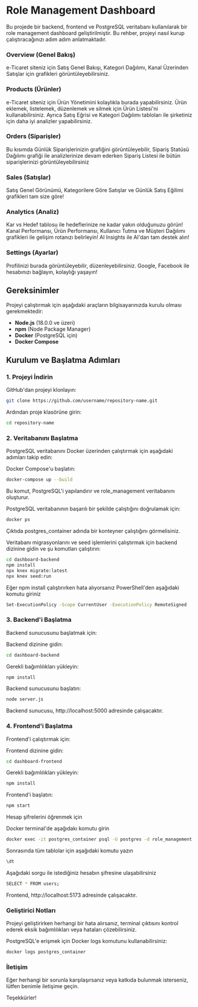 # Role Management Dashboard

Bu projede bir backend, frontend ve PostgreSQL veritabanı kullanılarak bir role management dashboard geliştirilmiştir. Bu rehber, projeyi nasıl kurup çalıştıracağınızı adım adım anlatmaktadır.

### Overview (Genel Bakış) 

e-Ticaret siteniz için Satış Genel Bakışı, Kategori Dağılımı, Kanal Üzerinden Satışlar için grafikleri görüntüleyebilirsiniz.

### Products (Ürünler)

e-Ticaret siteniz için Ürün Yönetimini kolaylıkla burada yapabilirsiniz. Ürün eklemek, listelemek, düzenlemek ve silmek için Ürün Listesi'ni kullanabilirsiniz. Ayrıca Satış Eğrisi ve Kategori Dağılımı tabloları ile şirketiniz için daha iyi analizler yapabilirsiniz.

### Orders (Siparişler)

Bu kısımda Günlük Siparişlerinizin grafiğini görüntüleyebilir, Sipariş Statüsü Dağılımı grafiği ile analizlerinize devam ederken Sipariş Listesi ile bütün siparişlerinizi görüntüleyebilirsiniz

### Sales (Satışlar)

Satış Genel Görünümü, Kategorilere Göre Satışlar ve Günlük Satış Eğilimi grafikleri tam size göre!

### Analytics (Analiz)

Kar vs Hedef tablosu ile hedeflerinize ne kadar yakın olduğunuzu görün! Kanal Performansı, Ürün Performansı, Kullanıcı Tutma ve Müşteri Dağılımı grafikleri ile gelişim rotanızı belirleyin! AI Insights ile AI'dan tam destek alın!

### Settings (Ayarlar)

Profilinizi burada görüntüleyebilir, düzenleyebilirsiniz. Google, Facebook ile hesabınızı bağlayın, kolaylığı yaşayın!

## Gereksinimler

Projeyi çalıştırmak için aşağıdaki araçların bilgisayarınızda kurulu olması gerekmektedir:

- **Node.js** (18.0.0 ve üzeri)
- **npm** (Node Package Manager)
- **Docker** (PostgreSQL için)
- **Docker Compose**

## Kurulum ve Başlatma Adımları

### 1. Projeyi İndirin

GitHub'dan projeyi klonlayın:

```bash
git clone https://github.com/username/repository-name.git
```

Ardından proje klasörüne girin:

```bash
cd repository-name
```

### 2. Veritabanını Başlatma
PostgreSQL veritabanını Docker üzerinden çalıştırmak için aşağıdaki adımları takip edin:

Docker Compose'u başlatın:

```bash
docker-compose up --build
```
Bu komut, PostgreSQL'i yapılandırır ve role_management veritabanını oluşturur.

PostgreSQL veritabanının başarılı bir şekilde çalıştığını doğrulamak için:

```bash
docker ps
```
Çıktıda postgres_container adında bir konteyner çalıştığını görmelisiniz.

Veritabanı migrasyonlarını ve seed işlemlerini çalıştırmak için backend dizinine gidin ve şu komutları çalıştırın:

```bash
cd dashboard-backend
npm install
npx knex migrate:latest
npx knex seed:run
```
Eğer npm install çalıştırırken hata alıyorsanız PowerShell'den aşağıdaki komutu giriniz

```bash
Set-ExecutionPolicy -Scope CurrentUser -ExecutionPolicy RemoteSigned
```

### 3. Backend'i Başlatma
Backend sunucusunu başlatmak için:

Backend dizinine gidin:

```bash
cd dashboard-backend
```
Gerekli bağımlılıkları yükleyin:

```bash
npm install
```

Backend sunucusunu başlatın:

```bash
node server.js
```

Backend sunucusu, http://localhost:5000 adresinde çalışacaktır.

### 4. Frontend'i Başlatma

Frontend'i çalıştırmak için:

Frontend dizinine gidin:

```bash
cd dashboard-frontend
```
Gerekli bağımlılıkları yükleyin:

```bash
npm install
```
Frontend'i başlatın:

```bash
npm start
```

Hesap şifrelerini öğrenmek için

Docker terminal'de aşağıdakı komutu girin

```bash
docker exec -it postgres_container psql -U postgres -d role_management
```
Sonrasında tüm tablolar için aşağıdaki komutu yazın

```bash
\dt
```

Aşağıdaki sorgu ile istediğiniz hesabın şifresine ulaşabilirsiniz

```bash
SELECT * FROM users;
```
Frontend, http://localhost:5173 adresinde çalışacaktır.

### Geliştirici Notları

Projeyi geliştirirken herhangi bir hata alırsanız, terminal çıktısını kontrol ederek eksik bağımlılıkları veya hataları çözebilirsiniz.

PostgreSQL'e erişmek için Docker logs komutunu kullanabilirsiniz:

```bash
docker logs postgres_container
```
### İletişim
Eğer herhangi bir sorunla karşılaşırsanız veya katkıda bulunmak isterseniz, lütfen benimle iletişime geçin.

Teşekkürler!

